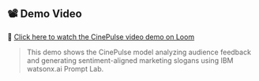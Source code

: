 ## 📽️ Demo Video

🎥 [Click here to watch the CinePulse video demo on Loom](https://www.loom.com/share/180dd4efed5842aaac265c9bb887f317)

> This demo shows the CinePulse model analyzing audience feedback and generating sentiment-aligned marketing slogans using IBM watsonx.ai Prompt Lab.
